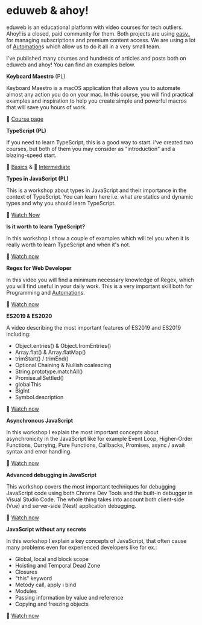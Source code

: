 # eduweb & ahoy!

eduweb is an educational platform with video courses for tech outliers. 
Ahoy! is a closed, paid community for them. Both projects are using [easy_](easy_.md) for managing subscriptions and premium content access. We are using a lot of [Automation](../Tools/Automation.md)s which allow us to do it all in a very small team.

I've published many courses and hundreds of articles and posts both on eduweb and ahoy! You can find an examples below. 

**Keyboard Maestro** (PL)

Keyboard Maestro is a macOS application that allows you to automate almost any action you do on your mac. In this course, you will find practical examples and inspiration to help you create simple and powerful macros that will save you hours of work.

🔗 [Course page](https://eduweb.pl/marketing-i-biznes/biznes/keyboard-maestro-automatyzacja-macos?ref=overment)

**TypeScript (PL)**

If you need to learn TypeScript, this is a good way to start. I've created two courses, but both of them you may consider as "introduction" and a blazing-speed start. 

🔗 [Basics](https://eduweb.pl/programowanie-i-www/typescript/typescript-podstawy?ref=overment) & 🔗 [Intermediate](https://eduweb.pl/programowanie-i-www/typescript/typescript-techniki-zaawansowane?ref=overment)

**Types in JavaScript (PL)**

This is a workshop about types in JavaScript and their importance in the context of TypeScript. You can learn here i.e. what are statics and dynamic types and why you should learn TypeScript.

🔗 [Watch Now](https://eduweb.pl/programowanie-i-www/typescript/wszystko-o-typach?ref=overment)

**Is it worth to learn TypeScript?**

In this workshop I show a couple of examples which will tel you when it is really worth to learn TypeScript and when it's not.

🔗 [Watch now](https://eduweb.pl/programowanie-i-www/typescript/czy-warto-uczyc-sie-typescript?ref=overment)

**Regex for Web Developer** 

In this video you will find a minimum necessary knowledge of Regex, which you will find useful in your daily work. This is a very important skill both for Programming and [Automation](../Tools/Automation.md)s.

🔗 [Watch now](https://eduweb.pl/programowanie-i-www/javascript/regex-dla-webdevelopera?ref=overment)

**ES2019 & ES2020**

A video describing the most important features of ES2019 and ES2019 including: 
- Object.entries() & Object.fromEntries()
- Array.flat() & Array.flatMap()
- trimStart() / trimEnd()
- Optional Chaining & Nullish coalescing
- String.prototype.matchAll()
- Promise.allSettled() 
- globalThis
- BigInt
- Symbol.description

🔗 [Watch now](https://eduweb.pl/programowanie-i-www/javascript/nowosci-w-ecmascript-2019-20?ref=overment)	

**Asynchronous JavaScript**

In this workshop I explain the most important concepts about asynchronicity in the JavaScript like for example Event Loop, Higher-Order Functions, Currying, Pure Functions, Callbacks, Promises, async / await syntax and error handling.

🔗 [Watch now](https://eduweb.pl/programowanie-i-www/javascript/asynchronicznosc-w-javascript-krok-po-kroku?ref=overment)

**Advanced debugging in JavaScript**

This workshop covers the most important techniques for debugging 
JavaScript code using both Chrome Dev Tools and the built-in debugger in Visual Studio Code. The whole thing takes into account both client-side (Vue) and server-side (Nest) application debugging.

🔗 [Watch now](https://eduweb.pl/programowanie-i-www/javascript/zaawansowane-debugowanie-javascript-i-nodejs?ref=overment)

**JavaScript without any secrets**

In this workshop I explain a key concepts of JavaScript, that often cause many problems even for experienced developers like for ex.:

- Global, local and block scope
- Hoisting and Temporal Dead Zone
- Closures
- "this" keyword
- Metody call, apply i bind
- Modules
- Passing information by value and reference
- Copying and freezing objects

🔗 [Watch now](https://eduweb.pl/programowanie-i-www/javascript/javascript-bez-tajemnic?ref=overment)